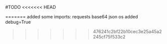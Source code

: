 #TODO
<<<<<<< HEAD


=======
added some imports: requests base64 json os
added debug=True
>>>>>>> 476241c2bf22b10cec3e25a45a2245cf75f533c2
